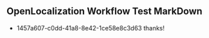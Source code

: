 ## OpenLocalization Workflow Test MarkDown

* 1457a607-c0dd-41a8-8e42-1ce58e8c3d63 
thanks!



<!--HONumber=Feb16_HO3-->

